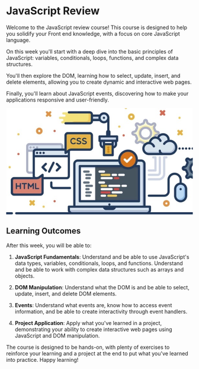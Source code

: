 # JavaScript Review

Welcome to the JavaScript review course! This course is designed to help you solidify your Front end knowledge, with a focus on core JavaScript language.

On this week you'll start with a deep dive into the basic principles of JavaScript: variables, conditionals, loops, functions, and complex data structures.

You'll then explore the DOM, learning how to select, update, insert, and delete elements, allowing you to create dynamic and interactive web pages.

Finally, you'll learn about JavaScript events, discovering how to make your applications responsive and user-friendly.


![intro-web](./javascript-review/intro-web.jpeg)

## Learning Outcomes

After this week, you will be able to:

1. **JavaScript Fundamentals**: Understand and be able to use JavaScript's data types, variables, conditionals, loops, and functions. Understand and be able to work with complex data structures such as arrays and objects.

2. **DOM Manipulation**: Understand what the DOM is and be able to select, update, insert, and delete DOM elements.

3. **Events**: Understand what events are, know how to access event information, and be able to create interactivity through event handlers.

4. **Project Application**: Apply what you've learned in a project, demonstrating your ability to create interactive web pages using JavaScript and DOM manipulation.

The course is designed to be hands-on, with plenty of exercises to reinforce your learning and a project at the end to put what you've learned into practice. Happy learning!